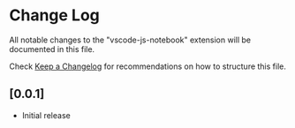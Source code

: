 # Change Log

All notable changes to the "vscode-js-notebook" extension will be documented in this file.

Check [Keep a Changelog](http://keepachangelog.com/) for recommendations on how to structure this file.

## [0.0.1]

- Initial release